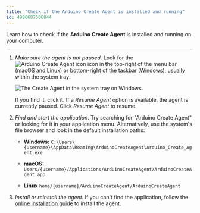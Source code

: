 ```yaml
---
title: "Check if the Arduino Create Agent is installed and running"
id: 4980687506844
---
```


Learn how to check if the **Arduino Create Agent** is installed and running on your computer.

---

1. _Make sure the agent is not paused._ Look for the ![Arduino Create Agent icon](img/create-agent-logo-mac.png) icon in the top-right of the menu bar (macOS and Linux) or bottom-right of the taskbar (Windows), usually within the system tray:

   ![The Create Agent in the system tray on Windows.](img/create-agent-system-tray.png)

   If you find it, click it. If a _Resume Agent_ option is available, the agent is currently paused. Click _Resume Agent_ to resume.

2. _Find and start the application_. Try searching for "Arduino Create Agent" or looking for it in your application menu. Alternatively, use the system's file browser and look in the default installation paths:

   * **Windows:** `C:\Users\{username}\AppData\Roaming\ArduinoCreateAgent\Arduino_Create_Agent.exe`

   * **macOS:** `Users/{username}/Applications/ArduinoCreateAgent/ArduinoCreateAgent.app`

   * **Linux** `home/{username}/ArduinoCreateAgent/ArduinoCreateAgent`

3. _Install or reinstall the agent._ If you can't find the application, follow the [online installation guide](https://create.arduino.cc/getting-started/plugin/welcome) to install the agent.
